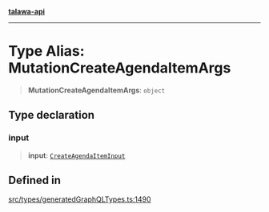 [**talawa-api**](../../../README.md)

***

# Type Alias: MutationCreateAgendaItemArgs

> **MutationCreateAgendaItemArgs**: `object`

## Type declaration

### input

> **input**: [`CreateAgendaItemInput`](CreateAgendaItemInput.md)

## Defined in

[src/types/generatedGraphQLTypes.ts:1490](https://github.com/Suyash878/talawa-api/blob/095e6964ce2a06c1c30d1acf81b6162203f1db91/src/types/generatedGraphQLTypes.ts#L1490)
